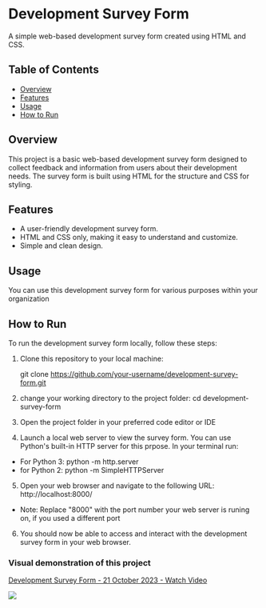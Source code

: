 # Development Survey Form

A simple web-based development survey form created using HTML and CSS.

## Table of Contents

- [Overview](#overview)
- [Features](#features)
- [Usage](#usage)
- [How to Run](#how-to-run)


## Overview

This project is a basic web-based development survey form designed to collect feedback and information from users about their development needs. The survey form is built using HTML for the structure and CSS for styling.

## Features

- A user-friendly development survey form.
- HTML and CSS only, making it easy to understand and customize.
- Simple and clean design.

## Usage

You can use this development survey form for various purposes within your organization
## How to Run

To run the development survey form locally, follow these steps:

1. Clone this repository to your local machine:


   git clone https://github.com/your-username/development-survey-form.git
2. change your working directory to the project folder:
    cd development-survey-form
3. Open the project folder in your preferred code editor or IDE
4. Launch a local web server to view the survey form. You can use Python's built-in HTTP server for this prpose. In your terminal run:
- For Python 3: python -m http.server
- for Python 2: python -m SimpleHTTPServer
5. Open your web  browser and navigate to the following URL:
   http://localhost:8000/
* Note: Replace "8000" with the port number your web server is runing on, if you used a different port
6. You should now be able to access and interact with the development survey form in your web browser.

### Visual demonstration of this project
<div>
    <a href="https://www.loom.com/share/f2cfdce76dbf4923bad8814a4a70dd8d">
      <p>Development Survey Form - 21 October 2023 - Watch Video</p>
    </a>
    <a href="https://www.loom.com/share/f2cfdce76dbf4923bad8814a4a70dd8d">
      <img style="max-width:300px;" src="https://cdn.loom.com/sessions/thumbnails/f2cfdce76dbf4923bad8814a4a70dd8d-with-play.gif">
    </a>
  </div>
